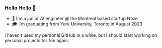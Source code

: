 ### Hello Hello 👋

<!--
**awardeh/awardeh** is a ✨ _special_ ✨ repository because its `README.md` (this file) appears on your GitHub profile.

Here are some ideas to get you started:

- 🔭 I’m currently working on ...
- 🌱 I’m currently learning ...
- 👯 I’m looking to collaborate on ...
- 🤔 I’m looking for help with ...
- 💬 Ask me about ...
- 📫 How to reach me: ...
- 😄 Pronouns: ...
- ⚡ Fun fact: ...
-->

- 👃 I'm a junior AI engineer @ the Montreal based startup Noze
- 🎓 I'm graduating from York University, Toronto in August 2023

I haven't used my personal GitHub in a while, but I should start working on personal projects for fun again.

